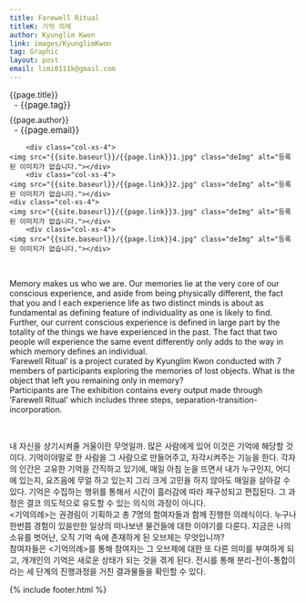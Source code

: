 ```yaml
---
title: Farewell Ritual
titleK: 기억 의례
author: Kyunglim Kwon
link: images/KyunglimKwon
tag: Graphic
layout: post
email: limi0111k@gmail.com
---	
```


<div class="container">

<div class="deDep">
{{page.title}}<br>
<p style="font-size:15px; margin:0px; padding:0px 0px 0px 8px; margin:0px 0px 8px 0px;">- {{page.tag}}</p>
{{page.author}}<br>
<p style="font-size:15px; margin:0px; padding:0px 0px 0px 8px;">- {{page.email}}</p>
</div>


<div class="row" class="imgcolor">
	
		<div class="col-xs-4">
	<img src="{{site.baseurl}}/{{page.link}}1.jpg" class="deImg" alt="등록된 이미지가 없습니다."></div>
		<div class="col-xs-4">
	<img src="{{site.baseurl}}/{{page.link}}2.jpg" class="deImg" alt="등록된 이미지가 없습니다."></div>
	<div class="col-xs-4">
	<img src="{{site.baseurl}}/{{page.link}}3.jpg" class="deImg" alt="등록된 이미지가 없습니다."></div>
		<div class="col-xs-4">
	<img src="{{site.baseurl}}/{{page.link}}4.jpg" class="deImg" alt="등록된 이미지가 없습니다."></div>
	
</div>
<br>

<div class="det lato">


Memory makes us who we are. Our memories lie at the very core of our conscious experience, and aside from being physically different, the fact that you and I each experience life as two distinct minds is about as fundamental as defining feature of individuality as one is likely to find. Further, our current conscious experience is defined in large part by the totality of the things we have experienced in the past. The fact that two people will experience the same event differently only adds to the way in which memory defines an individual.
<br>
‘Farewell Ritual’ is a project curated by Kyunglim Kwon conducted with 7 members of participants exploring the memories of lost objects.  What is the object that left you remaining only in memory?
<br>
Participants are The exhibition contains every output made through ’Farewell Ritual’ which includes three steps, separation-transition-incorporation.  



</div>

<br>

<div class="noto">

내 자신을 상기시켜줄 거울이란 무엇일까. 많은 사람에게 있어 이것은 기억에 해당할 것이다. 기억이야말로 한 사람을 그 사람으로 만들어주고, 자각시켜주는 기능을 한다. 각자의 인간은 고유한 기억을 간직하고 있기에, 매일 아침 눈을 뜨면서 내가 누구인지, 어디에 있는지, 요즈음에 무얼 하고 있는지 그리 크게 고민을 하지 않아도 매일을 살아갈 수 있다. 기억은 수집하는 행위를 통해서 시간이 흘러감에 따라 재구성되고 편집된다. 그 과정은 결코 의도적으로 유도할 수 있는 의식의 과정이 아니다. 
<br>
<기억의례>는 권경림이 기획하고 총 7명의 함여자들과 함께 진행한 의례식이다. 누구나 한번쯤 경험이 있을만한 일상의 떠나보낸 물건들에 대한 이야기를 다룬다. 지금은 나의 소유를 벗어난, 오직 기억 속에 존재하게 된 오브제는 무엇입니까? 
<br>
참여자들은 <기억의례>를 통해 참여자는 그 오브제에 대한 또 다른 의미를 부여하게 되고, 개개인의 기억은 새로운 상태가 되는 것을 겪게 된다. 전시를 통해 분리-전이-통합이라는 세 단계의 진행과정을 거친 결과물들을 확인할 수 있다.


</div>
{% include footer.html %} 